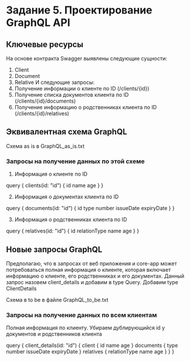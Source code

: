 # Задание 5. Проектирование GraphQL API

## Ключевые ресурсы

На основе контракта Swagger выявлены следующие сущности:
1. Client
2. Document
3. Relative
И следующие запросы:
1. Получение информации о клиенте по ID (/clients/{id})
2. Получение списка документов клиента по ID (/clients/{id}/documents)
3. Получение информацию о родственниках клиента по ID (/clients/{id}/relatives)

## Эквивалентная схема GraphQL

Схема as is в GraphQL_as_is.txt

### Запросы на получение данных по этой схеме

1. Информация о клиенте по ID

query {
 clients(id: "id") {
    id
    name
    age
 }
}

2. Информация о документах клиента по ID

query {
 documents(id: "id") {
    id
    type
    number
    issueDate
    expiryDate
 }
}

3. Информация о родственниках клиента по ID

query {
 relatives(id: "id") {
    id
    relationType
    name
    age
 }
}

## Новые запросы GraphQL
Предполагаю, что в запросах от веб приложения и core-app может потребоваться полная информация о клиенте, которая включает информацию о клиенте, его родственниках и его документах. Данный запрос назовем client_details и добавим в type Query. Добавим type ClientDetails

Схема в to be в файле GraphQL_to_be.txt

### Запросы на получение данных по всем клиентам

Полная информация по клиенту. Убираем дублирующийся id у документов и родственников клиента

query {
    client_details(id: "id") {
        client {
            id
            name
            age
        }
        documents {
            type
            number
            issueDate
            expiryDate
        }
        relatives {
            relationType
            name
            age
        }
    }
}


 